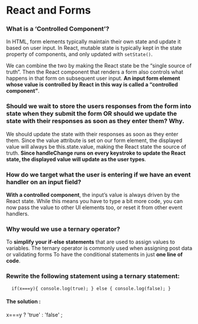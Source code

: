 # React and Forms

### What is a ‘Controlled Component’?
In HTML, form elements typically maintain their own state and update it based on user input. In React, mutable state is typically kept in the state property of components, and only updated with `setState()`. 

We can combine the two by making the React state be the “single source of truth”. Then the React component that renders a form also controls what happens in that form on subsequent user input. **An input form element whose value is controlled by React in this way is called a “controlled component”**.

### Should we wait to store the users responses from the form into state when they submit the form OR should we update the state with their responses as soon as they enter them? Why.
We should update the state with their responses as soon as they enter them.
Since the value attribute is set on our form element, the displayed value will always be this.state.value, making the React state the source of truth. **Since handleChange runs on every keystroke to update the React state, the displayed value will update as the user types**.

### How do we target what the user is entering if we have an event handler on an input field?
**With a controlled component**, the input’s value is always driven by the React state. While this means you have to type a bit more code, you can now pass the value to other UI elements too, or reset it from other event handlers.

### Why would we use a ternary operator?
To **simplify your if-else statements** that are used to assign values to variables. The ternary operator is commonly used when assigning post data or validating forms
To have the conditional statements  in just **one line of code**.

### Rewrite the following statement using a ternary statement:
`  if(x===y){
 console.log(true);
  } else {
 console.log(false);
  }`

#### The solution :
x===y ? 'true' : 'false' ;

